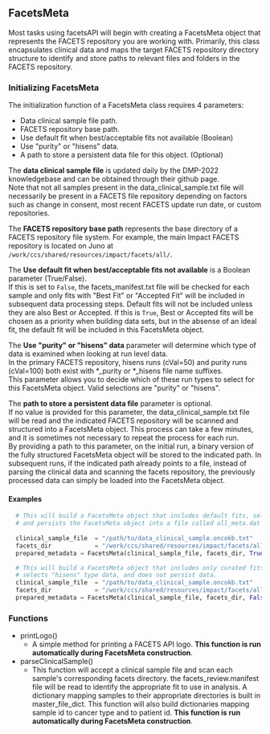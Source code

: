 ## FacetsMeta

Most tasks using facetsAPI will begin with creating a FacetsMeta object that represents the FACETS repository you are working with. 
Primarily, this class encapsulates clinical data and maps the target FACETS repository directory structure to identify and store paths to relevant 
files and folders in the FACETS repository.

### Initializing FacetsMeta

The initialization function of a FacetsMeta class requires 4 parameters:
* Data clinical sample file path.
* FACETS repository base path.
* Use default fit when best/acceptable fits not available (Boolean)
* Use "purity" or "hisens" data.
* A path to store a persistent data file for this object. (Optional)

The **data clinical sample file** is updated daily by the DMP-2022 knowledgebase and can be obtained through their github page.  
Note that not all samples present in the data_clinical_sample.txt file will necessarily be present in a FACETS file repository depending on
factors such as change in consent, most recent FACETS update run date, or custom repositories.  

The **FACETS repository base path** represents the base directory of a FACETS repository file system. 
For example, the main Impact FACETS repository is located on Juno at `/work/ccs/shared/resources/impact/facets/all/`.

The **Use default fit when best/acceptable fits not available** is a Boolean parameter (True/False).  
If this is set to `False`, the facets_manifest.txt file will be checked for each sample and only fits with "Best Fit" or "Accepted Fit" will be included
in subsequent data processing steps. Default fits will not be included unless they are also Best or Accepted.  If this is `True`, Best or Accepted fits
will be chosen as a priority when building data sets, but in the absense of an ideal fit, the default fit will be included in this FacetsMeta object.

The **Use "purity" or "hisens" data** parameter will determine which type of data is examined when looking at run level data.  
In the primary FACETS repository, hisens runs (cVal=50) and purity runs (cVal=100) both exist with *_purity or *_hisens file name suffixes.  
This parameter allows you to decide which of these run types to select for this FacetsMeta object.  Valid selections are "purity" or "hisens".

The **path to store a persistent data file** parameter is optional.  
If no value is provided for this parameter, the data_clinical_sample.txt file will be read and the indicated FACETS repository will be scanned and 
structured into a FacetsMeta object.  This process can take a few minutes, and it is sometimes not necessary to repeat the process for each run.  
By providing a path to this parameter, on the initial run, a binary version of the fully structured FacetsMeta object will be stored to the indicated path.
In subsequent runs, if the indicated path already points to a file, instead of parsing the clinical data and scanning the facets repository, the 
previously processed data can simply be loaded into the FacetsMeta object.  


#### Examples

```python
  # This will build a FacetsMeta object that includes default fits, selects "purity" type data, 
  # and persists the FacetsMeta object into a file called all_meta.dat
  
  clinical_sample_file  = "/path/to/data_clinical_sample.oncokb.txt"
  facets_dir            = "/work/ccs/shared/resources/impact/facets/all/"
  prepared_metadata = FacetsMeta(clinical_sample_file, facets_dir, True, "purity", "all_meta.dat")
```


```python
  # This will build a FacetsMeta object that includes only curated fits, 
  # selects "hisens" type data, and does not persist data.
  clinical_sample_file  = "/path/to/data_clinical_sample.oncokb.txt"
  facets_dir            = "/work/ccs/shared/resources/impact/facets/all/"
  prepared_metadata = FacetsMeta(clinical_sample_file, facets_dir, False, "hisens")
```

### Functions

* printLogo() 
  * A simple method for printing a FACETS API logo. 
  **This function is run automatically during FacetsMeta construction**.
* parseClinicalSample()
  * This function will accept a clinical sample file and scan each sample's corresponding facets directory.
  the facets_review.manifest file will be read to identify
  the appropriate fit to use in analysis.  A dictionary mapping
  samples to their appropriate directories is built in master_file_dict.
  This function will also build dictionaries mapping sample id to
  cancer type and to patient id. 
  **This function is run automatically during FacetsMeta construction**.



